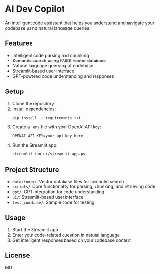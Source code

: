 # AI Dev Copilot

An intelligent code assistant that helps you understand and navigate your codebase using natural language queries.

## Features

- Intelligent code parsing and chunking
- Semantic search using FAISS vector database
- Natural language querying of codebase
- Streamlit-based user interface
- GPT-powered code understanding and responses

## Setup

1. Clone the repository
2. Install dependencies:
   ```bash
   pip install -r requirements.txt
   ```
3. Create a `.env` file with your OpenAI API key:
   ```
   OPENAI_API_KEY=your_api_key_here
   ```
4. Run the Streamlit app:
   ```bash
   streamlit run ui/streamlit_app.py
   ```

## Project Structure

- `data/index/`: Vector database files for semantic search
- `scripts/`: Core functionality for parsing, chunking, and retrieving code
- `gpt/`: GPT integration for code understanding
- `ui/`: Streamlit-based user interface
- `test_codebase/`: Sample code for testing

## Usage

1. Start the Streamlit app
2. Enter your code-related question in natural language
3. Get intelligent responses based on your codebase context

## License

MIT 